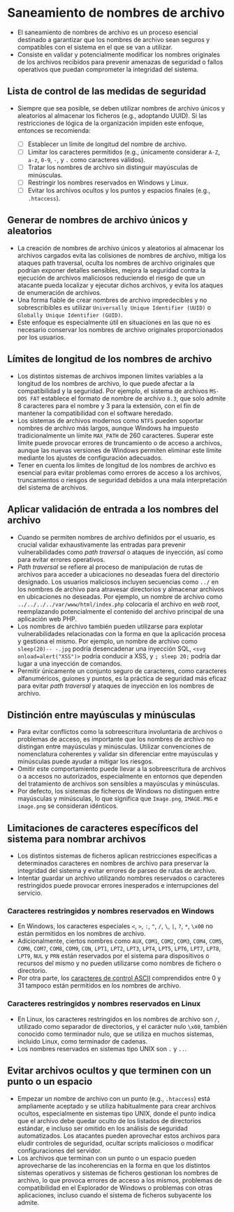 # Saneamiento de nombres de archivo

* El saneamiento de nombres de archivo es un proceso esencial destinado a garantizar que los nombres de archivo sean seguros y compatibles con el sistema en el que se van a utilizar.
* Consiste en validar y potencialmente modificar los nombres originales de los archivos recibidos para prevenir amenazas de seguridad o fallos operativos que puedan comprometer la integridad del sistema.

## Lista de control de las medidas de seguridad

* Siempre que sea posible, se deben utilizar nombres de archivo únicos y aleatorios al almacenar los ficheros (e.g., adoptando UUID). Si las restricciones de lógica de la organización impiden este enfoque, entonces se recomienda:

  * [ ] Establecer un límite de longitud del nombre de archivo.
  * [ ] Limitar los caracteres permitidos (e.g., únicamente considerar `A-Z`, `a-z`, `0-9`, `-`, y `.` como caracteres válidos).
  * [ ] Tratar los nombres de archivo sin distinguir mayúsculas de minúsculas.
  * [ ] Restringir los nombres reservados en Windows y Linux.
  * [ ] Evitar los archivos ocultos y los puntos y espacios finales (e.g., `.htaccess`).

## Generar de nombres de archivo únicos y aleatorios

* La creación de nombres de archivo únicos y aleatorios al almacenar los archivos cargados evita las colisiones de nombres de archivo, mitiga los ataques path traversal, oculta los nombres de archivo originales que podrían exponer detalles sensibles, mejora la seguridad contra la ejecución de archivos maliciosos reduciendo el riesgo de que un atacante pueda localizar y ejecutar dichos archivos, y evita los ataques de enumeración de archivos.
* Una forma fiable de crear nombres de archivo impredecibles y no sobrescribibles es utilizar `Universally Unique Identifier (UUID)` o `Globally Unique Identifier (GUID)`.
* Este enfoque es especialmente útil en situaciones en las que no es necesario conservar los nombres de archivo originales proporcionados por los usuarios.

## Límites de longitud de los nombres de archivo

* Los distintos sistemas de archivos imponen límites variables a la longitud de los nombres de archivo, lo que puede afectar a la compatibilidad y la seguridad. Por ejemplo, el sistema de archivos `MS-DOS FAT` establece el formato de nombre de archivo `8.3`, que solo admite 8 caracteres para el nombre y 3 para la extensión, con el fin de mantener la compatibilidad con el software heredado.
* Los sistemas de archivos modernos como `NTFS` pueden soportar nombres de archivo más largos, aunque Windows ha impuesto tradicionalmente un límite `MAX_PATH` de 260 caracteres. Superar este límite puede provocar errores de truncamiento o de acceso a archivos, aunque las nuevas versiones de Windows permiten eliminar este límite mediante los ajustes de configuración adecuados.
* Tener en cuenta los límites de longitud de los nombres de archivo es esencial para evitar problemas como errores de acceso a los archivos, truncamientos o riesgos de seguridad debidos a una mala interpretación del sistema de archivos.

## Aplicar validación de entrada a los nombres del archivo

* Cuando se permiten nombres de archivo definidos por el usuario, es crucial validar exhaustivamente las entradas para prevenir vulnerabilidades como *path traversal* o ataques de inyección, así como para evitar errores operativos.
* *Path traversal* se refiere al proceso de manipulación de rutas de archivos para acceder a ubicaciones no deseadas fuera del directorio designado. Los usuarios maliciosos incluyen secuencias como `../` en los nombres de archivo para atravesar directorios y almacenar archivos en ubicaciones no deseadas. Por ejemplo, un nombre de archivo como `../../../../var/www/html/index.php` colocaría el archivo en *web root*, reemplazando potencialmente el contenido del archivo principal de una aplicación web PHP.
* Los nombres de archivo también pueden utilizarse para explotar vulnerabilidades relacionadas con la forma en que la aplicación procesa y gestiona el mismo. Por ejemplo, un nombre de archivo como `sleep(20)-- -.jpg` podría desencadenar una inyección SQL, `<svg onload=alert("XSS")>` podría conducir a XSS, y `; sleep 20;` podría dar lugar a una inyección de comandos.
* Permitir únicamente un conjunto seguro de caracteres, como caracteres alfanuméricos, guiones y puntos, es la práctica de seguridad más eficaz para evitar *path traversal* y ataques de inyección en los nombres de archivo.

## Distinción entre mayúsculas y minúsculas

* Para evitar conflictos como la sobreescritura involuntaria de archivos o problemas de acceso, es importante que los nombres de archivo no distingan entre mayúsculas y minúsculas. Utilizar convenciones de nomenclatura coherentes y validar sin diferenciar entre mayúsculas y minúsculas puede ayudar a mitigar los riesgos.
* Omitir este comportamiento puede llevar a la sobreescritura de archivos o a accesos no autorizados, especialmente en entornos que dependen del tratamiento de archivos son sensibles a mayúsculas y minúsculas.
* Por defecto, los sistemas de ficheros de Windows no distinguen entre mayúsculas y minúsculas, lo que significa que `Image.png`, `IMAGE.PNG` e `image.png` se consideran idénticos.

## Limitaciones de caracteres específicos del sistema para nombrar archivos

* Los distintos sistemas de ficheros aplican restricciones específicas a determinados caracteres en nombres de archivo para preservar la integridad del sistema y evitar errores de parseo de rutas de archivo.
* Intentar guardar un archivo utilizando nombres reservados o caracteres restringidos puede provocar errores inesperados e interrupciones del servicio.

### Caracteres restringidos y nombres reservados en Windows

* En Windows, los caracteres especiales `<`, `>`, `:`, `"`, `/`, `\`, `|`, `?`, `*`, `\x00` no están permitidos en los nombres de archivo.
* Adicionalmente, ciertos nombres como `AUX`, `COM1`, `COM2`, `COM3`, `COM4`, `COM5`, `COM6`, `COM7`, `COM8`, `COM9`, `CON`, `LPT1`, `LPT2`, `LPT3`, `LPT4`, `LPT5`, `LPT6`, `LPT7`, `LPT8`, `LPT9`, `NUL` y `PRN` están reservados por el sistema para dispositivos o recursos del mismo y no pueden utilizarse como nombres de fichero o directorio.
* Por otra parte, los [caracteres de control ASCII][1] comprendidos entre 0 y 31 tampoco están permitidos en los nombres de archivo.

### Caracteres restringidos y nombres reservados en Linux

* En Linux, los caracteres restringidos en los nombres de archivo son `/`, utilizado como separador de directorios, y el carácter nulo `\x00`, también conocido como terminador nulo, que se utiliza en muchos sistemas, incluido Linux, como terminador de cadenas.
* Los nombres reservados en sistemas tipo UNIX son `.` y `..`.

## Evitar archivos ocultos y que terminen con un punto o un espacio

* Empezar un nombre de archivo con un punto (e.g., `.htaccess`) está ampliamente aceptado y se utiliza habitualmente para crear archivos ocultos, especialmente en sistemas tipo UNIX, donde el punto indica que el archivo debe quedar oculto de los listados de directorios estándar, e incluso ser omitido en los análisis de seguridad automatizados. Los atacantes pueden aprovechar estos archivos para eludir controles de seguridad, ocultar scripts maliciosos o modificar configuraciones del servidor.
* Los archivos que terminan con un punto o un espacio pueden aprovecharse de las incoherencias en la forma en que los distintos sistemas operativos y sistemas de ficheros gestionan los nombres de archivo, lo que provoca errores de acceso a los mismos, problemas de compatibilidad en el Explorador de Windows o problemas con otras aplicaciones, incluso cuando el sistema de ficheros subyacente los admite.

[1]: https://www.ascii-code.com/